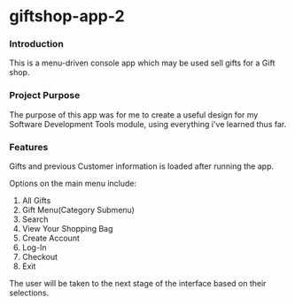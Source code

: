# giftshop-app-2

### Introduction
This is a menu-driven console app which may be used sell gifts for a Gift shop.

### Project Purpose
The purpose of this app was for me to create a useful design for my Software Development Tools module, using everything i've learned thus far.

### Features
Gifts and previous Customer information is loaded after running the app.

Options on the main menu include:
<ol>
  <li>All Gifts</li>
  <li>Gift Menu(Category Submenu)</li>
  <li>Search</li>
  <li>View Your Shopping Bag</li>
  <li>Create Account</li>
  <li>Log-In</li>
  <li>Checkout</li>
  <li>Exit</li>
</ol>
The user will be taken to the next stage of the interface based on their selections.

